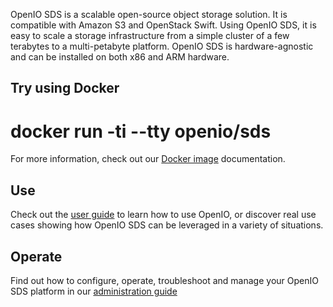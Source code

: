 OpenIO SDS is a scalable open-source object storage solution. It is compatible with Amazon S3 and OpenStack Swift. Using OpenIO SDS, it is easy to scale a storage infrastructure from a simple cluster of a few terabytes to a multi-petabyte platform. OpenIO SDS is hardware-agnostic and can be installed on both x86 and ARM hardware.

## Try using Docker

# docker run -ti --tty openio/sds

For more information, check out our [Docker image](https://docs.openio.io/latest/source/sandbox-guide/docker_image.html#ref-docker-image) documentation.

## Use

Check out the [user guide](https://docs.openio.io/latest/source/user-guide/openiocli.html#ref-user-guide) to learn how to use OpenIO, or discover real use cases showing how OpenIO SDS can be leveraged in a variety of situations.

## Operate

Find out how to configure, operate, troubleshoot and manage your OpenIO SDS platform in our [administration guide](https://docs.openio.io/latest/source/admin-guide/configuration_namespace.html#ref-admin-guide)